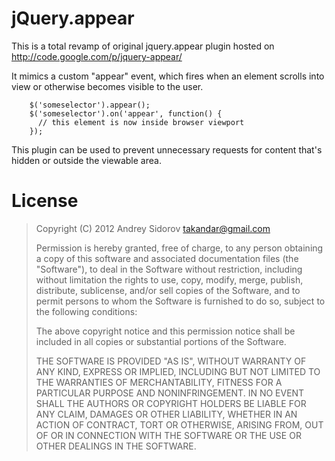 # jQuery.appear

This is a total revamp of original jquery.appear plugin hosted on http://code.google.com/p/jquery-appear/

It mimics a custom "appear" event, which fires when an element scrolls into view or otherwise becomes visible to the user.

        $('someselector').appear();
        $('someselector').on('appear', function() {
          // this element is now inside browser viewport
        });

This plugin can be used to prevent unnecessary requests for content that's hidden or outside the viewable area.

# License

> Copyright (C) 2012  Andrey Sidorov <takandar@gmail.com>
>
> Permission is hereby granted, free of charge, to any person
> obtaining a copy of this software and associated documentation
> files (the "Software"), to deal in the Software without
> restriction, including without limitation the rights to use,
> copy, modify, merge, publish, distribute, sublicense, and/or sell
> copies of the Software, and to permit persons to whom the
> Software is furnished to do so, subject to the following
> conditions:
>
> The above copyright notice and this permission notice shall be
> included in all copies or substantial portions of the Software.
>
> THE SOFTWARE IS PROVIDED "AS IS", WITHOUT WARRANTY OF ANY KIND,
> EXPRESS OR IMPLIED, INCLUDING BUT NOT LIMITED TO THE WARRANTIES
> OF MERCHANTABILITY, FITNESS FOR A PARTICULAR PURPOSE AND
> NONINFRINGEMENT. IN NO EVENT SHALL THE AUTHORS OR COPYRIGHT
> HOLDERS BE LIABLE FOR ANY CLAIM, DAMAGES OR OTHER LIABILITY,
> WHETHER IN AN ACTION OF CONTRACT, TORT OR OTHERWISE, ARISING
> FROM, OUT OF OR IN CONNECTION WITH THE SOFTWARE OR THE USE OR
> OTHER DEALINGS IN THE SOFTWARE.
